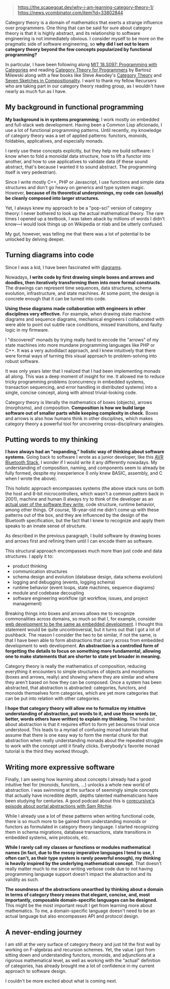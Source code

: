 
> https://the.scapegoat.dev/why-i-am-learning-category-theory-1/  
> https://news.ycombinator.com/item?id=33802844

Category theory is a domain of mathematics that exerts a strange influence over programmers. One thing that can be said for sure about category theory is that it is highly abstract, and its relationship to software engineering is not immediately obvious. I consider myself to be more on the pragmatic side of software engineering, so **why did I set out to learn category theory beyond the few concepts popularized by functional programming?**

In particular, I have been following along [MIT 18.S097: Programming with Categories](http://brendanfong.com/programmingcats.html) and reading [Category Theory for Programmers](https://bartoszmilewski.com/2014/10/28/category-theory-for-programmers-the-preface/) by Bartosz Milewski along with a few books like Steve Awodey's [Category Theory](https://www.amazon.com/Category-Theory-Oxford-Logic-Guides/dp/0199237182) and [Seven Sketches in Compositionality](https://www.amazon.com/Invitation-Applied-Category-Theory-Compositionality/dp/1108711820/ref=d_bpx_wsirn_iabw_v1_sccl_2_1/144-6076266-4505621). I want to thank my fellow Recursers who are taking part in our category theory reading group, as I wouldn't have nearly as much fun as I have.

## My background in functional programming

**My background is in systems programming**; I work mostly on embedded and full-stack web development. Having been a Common Lisp aficionado, I use a lot of functional programming patterns. Until recently, my knowledge of category theory was a set of applied patterns: functors, monoids, foldables, applicatives, and especially monads.

I rarely use these concepts explicitly, but they help me build software: I know when to fold a monoidal data structure, how to lift a functor into another, and how to use applicatives to validate data (if these sound abstract, that's because I wanted it to sound abstract. The programming itself is very pedestrian).

Since I write mostly C++, PHP or Javascript, I use functions and simple data structures and don't go heavy on generics and type system magic. However, **because of its theoretical underpinnings, my code can (usually) be cleanly composed into larger structures.**

Yet, I always knew my approach to be a "pop-sci" version of category theory: I never bothered to look up the actual mathematical theory. The rare times I opened up a textbook, I was taken aback by millions of words I didn't know—I would look things up on Wikipedia or nlab and be utterly confused.

My gut, however, was telling me that there was a lot of potential to be unlocked by delving deeper.

## Turning diagrams into code

Since I was a kid, I have been fascinated with [diagrams](https://the.scapegoat.dev/diagrams/).

Nowadays, **I write code by first drawing simple boxes and arrows and doodles, then iteratively transforming them into more formal constructs**. The drawings can represent time sequences, data structures, schema evolution, infrastructure, and state machines. At some point, the design is concrete enough that it can be turned into code.

**Using these diagrams made collaboration with engineers in other disciplines very effective.** For example, when drawing state machine diagrams and sequence diagrams, mechanical engineers I collaborated with were able to point out subtle race conditions, missed transitions, and faulty logic in my firmware.

I "discovered" monads by trying really hard to encode the "arrows" of my state machines into more mundane programming languages like PHP or C++. It was a very autodidact approach, and I knew intuitively that there were formal ways of turning this visual approach to problem-solving into robust software.

It was only years later that I realized that I had been implementing monads all along. This was a deep moment of insight for me. It allowed me to reduce tricky programming problems (concurrency in embedded systems, transaction sequencing, and error handling in distributed systems) into a single, concise concept, along with almost trivial-looking code.

Category theory is literally the mathematics of boxes (objects), arrows (morphisms), and composition. **Composition is how we build large software out of smaller parts while keeping complexity in check.** Boxes and arrows is also how humans think in other disciplines, which makes category theory a powerful tool for uncovering cross-disciplinary analogies.

## Putting words to my thinking

**I have always had an "expanding," holistic way of thinking about software systems.** Going back to software I wrote as a junior developer, like this [AVR Bluetooth Stack](https://github.com/wesen/avr-bt-stack), I wonder if I would write it any differently nowadays. My understanding of composition, naming, and components seem to already be fully formed, despite my inexperience (I only knew BASIC, assembly, and C when I wrote the above).

This holistic approach encompasses systems (the above stack runs on both the host and 8-bit microcontrollers, which wasn't a common pattern back in 2001), machine and human (I always try to think of the developer as an [actual user of the software they write](https://the.scapegoat.dev/you-the-developer-are-a-user-too/), code structure, runtime behavior, among other things. Of course, 18-year-old me didn't come up with these patterns out of the box, and they are influenced by the design of the Bluetooth specification, but the fact that I knew to recognize and apply them speaks to an innate sense of structure.

As described in the previous paragraph, I build software by drawing boxes and arrows first and refining them until I can encode them as software.

This structural approach encompasses much more than just code and data structures. I apply it to:

- product thinking
- communication structures
- schema design and evolution (database design, data schema evolution)
- logging and debugging (events, logging schema)
- runtime behavior (event loops, state machines, sequence diagrams)
- module and codebase decoupling
- software engineering workflow (git workflow, issues, and project management)

Breaking things into boxes and arrows allows me to recognize commonalities across domains, so much so that I, for example, consider [web development to be the same as embedded development](https://the.scapegoat.dev/embedded-programming-is-like-web-development/). I thought this statement would be quite uncontroversial, but it turns out that I got a lot of pushback. The reason I consider the two to be similar, if not the same, is that I have been able to form abstractions that carry across from embedded development to web development. **An abstraction is a controlled form of forgetting the details to focus on something more fundamental, allowing one to make statements that are shorter to state yet broader in meaning.**

Category theory is really the mathematics of composition, reducing everything it encounters to simple structures of objects and morphisms (boxes and arrows, really) and showing where they are similar and where they aren't based on how they can be composed. Once a system has been abstracted, that abstraction is abstracted: categories, functors, and monoids themselves form categories, which are yet more categories that can be put into relation with other categories.

**I hope that category theory will allow me to formalize my intuitive understanding of abstraction, put words to it, and use those words (or, better, words others have written) to explain my thinking.** The hardest about abstraction is that it requires effort to form yet becomes trivial once understood. This leads to a myriad of confusing monad tutorials that assume that there is one easy way to form the mental chunk for that abstraction when really understanding monads about the repeated struggle to work with the concept until it finally clicks. Everybody's favorite monad tutorial is the third they worked through.

## Writing more expressive software

Finally, I am seeing how learning about concepts I already had a good intuitive feel for (monoids, functors, ...) unlocks a whole new world of abstraction. I was swimming at the surface of seemingly simple concepts that actually have incredible depth, depths talented mathematicians have been studying for centuries. A good podcast about this is [corecursive's episode about portal abstractions with Sam Ritchie](https://corecursive.com/050-sam-ritchie-portal-abstractions-2/).

While I already use a lot of these patterns when writing functional code, there is so much more to be gained from understanding monoids or functors as formulated in category theory language. I started recognizing them in schema migrations, database transactions, state transitions in embedded systems, wire protocols, etc.

**While I rarely call my classes or functions or modules mathematical names (in fact, due to the messy imperative languages I tend to use, I often can't, as their type system is rarely powerful enough), my thinking is heavily inspired by the underlying mathematical concept**. That doesn't really matter much to me since writing verbose code due to not having programming language support doesn't impact the abstraction and its validity as such.

**The soundness of the abstractions unearthed by thinking about a domain in terms of category theory means that elegant, concise, and, most importantly, composable domain-specific languages can be designed.** This might be the most important result I get from learning more about mathematics. To me, a domain-specific language doesn't need to be an actual language but also encompasses API and protocol design.

## A never-ending journey

I am still at the very surface of category theory and just hit the first wall by working on F-algebras and recursion schemes. Yet, the value I got from sitting down and understanding functors, monoids, and adjunctions at a rigorous mathematical level, as well as working with the "actual" definition of categories, has already brought me a lot of confidence in my current approach to software design.

I couldn't be more excited about what is coming next.
